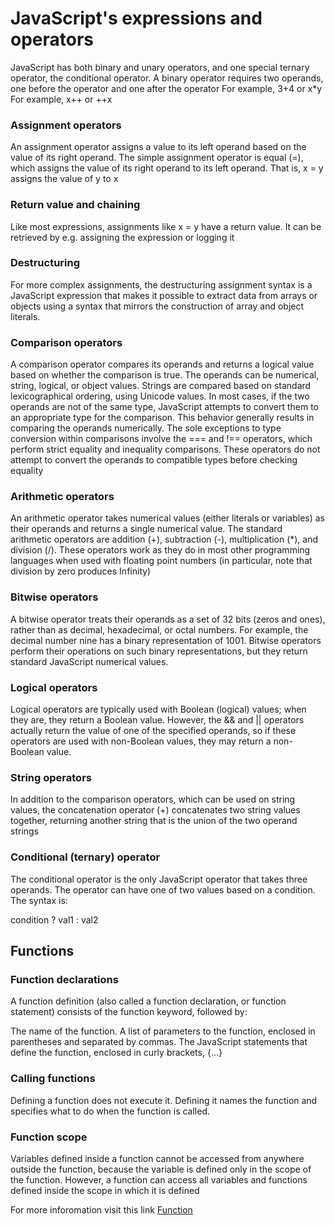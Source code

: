 
# JavaScript's expressions and operators

JavaScript has both binary and unary operators, and one special ternary operator, the conditional operator. A binary operator requires two operands, one before the operator and one after the operator
For example, 3+4 or x*y
For example, x++ or ++x

### Assignment operators
An assignment operator assigns a value to its left operand based on the value of its right operand. The simple assignment operator is equal (=), which assigns the value of its right operand to its left operand. That is, x = y assigns the value of y to x

### Return value and chaining
Like most expressions, assignments like x = y have a return value. It can be retrieved by e.g. assigning the expression or logging it

### Destructuring
For more complex assignments, the destructuring assignment syntax is a JavaScript expression that makes it possible to extract data from arrays or objects using a syntax that mirrors the construction of array and object literals.

### Comparison operators
A comparison operator compares its operands and returns a logical value based on whether the comparison is true. The operands can be numerical, string, logical, or object values. Strings are compared based on standard lexicographical ordering, using Unicode values. In most cases, if the two operands are not of the same type, JavaScript attempts to convert them to an appropriate type for the comparison. This behavior generally results in comparing the operands numerically. The sole exceptions to type conversion within comparisons involve the === and !== operators, which perform strict equality and inequality comparisons. These operators do not attempt to convert the operands to compatible types before checking equality

### Arithmetic operators
An arithmetic operator takes numerical values (either literals or variables) as their operands and returns a single numerical value. The standard arithmetic operators are addition (+), subtraction (-), multiplication (*), and division (/). These operators work as they do in most other programming languages when used with floating point numbers (in particular, note that division by zero produces Infinity)

### Bitwise operators
A bitwise operator treats their operands as a set of 32 bits (zeros and ones), rather than as decimal, hexadecimal, or octal numbers. For example, the decimal number nine has a binary representation of 1001. Bitwise operators perform their operations on such binary representations, but they return standard JavaScript numerical values.

### Logical operators
Logical operators are typically used with Boolean (logical) values; when they are, they return a Boolean value. However, the && and || operators actually return the value of one of the specified operands, so if these operators are used with non-Boolean values, they may return a non-Boolean value.

### String operators
In addition to the comparison operators, which can be used on string values, the concatenation operator (+) concatenates two string values together, returning another string that is the union of the two operand strings

### Conditional (ternary) operator
The conditional operator is the only JavaScript operator that takes three operands. The operator can have one of two values based on a condition. The syntax is:

condition ? val1 : val2

## Functions


### Function declarations
A function definition (also called a function declaration, or function statement) consists of the function keyword, followed by:

The name of the function.
A list of parameters to the function, enclosed in parentheses and separated by commas.
The JavaScript statements that define the function, enclosed in curly brackets, {...}

### Calling functions

Defining a function does not execute it. Defining it names the function and specifies what to do when the function is called.


### Function scope
Variables defined inside a function cannot be accessed from anywhere outside the function, because the variable is defined only in the scope of the function. However, a function can access all variables and functions defined inside the scope in which it is defined

For more inforomation visit this link [ Function](https://developer.mozilla.org/en-US/docs/Web/JavaScript/Guide/Functions)
